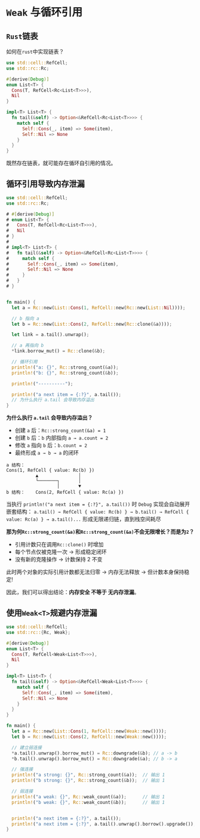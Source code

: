 # `Weak` 与循环引用

## `Rust`链表

如何在`rust`中实现链表？

```rust
use std::cell::RefCell;
use std::rc::Rc;

#[derive(Debug)]
enum List<T> {
  Cons(T, RefCell<Rc<List<T>>>),
  Nil
}

impl<T> List<T> {
  fn tail(&self) -> Option<&RefCell<Rc<List<T>>>> {
    match self {
      Self::Cons(_, item) => Some(item),
      Self::Nil => None
    }
  }
}
```
既然存在链表，就可能存在循环自引用的情况。

## 循环引用导致内存泄漏
```rust
use std::cell::RefCell;
use std::rc::Rc;

# #[derive(Debug)]
# enum List<T> {
#   Cons(T, RefCell<Rc<List<T>>>),
#   Nil
# }
# 
# impl<T> List<T> {
#   fn tail(&self) -> Option<&RefCell<Rc<List<T>>>> {
#     match self {
#       Self::Cons(_, item) => Some(item),
#       Self::Nil => None
#     }
#   }
# }


fn main() {
  let a = Rc::new(List::Cons(1, RefCell::new(Rc::new(List::Nil))));

  // b 指向 a
  let b = Rc::new(List::Cons(2, RefCell::new(Rc::clone(&a))));

  let link = a.tail().unwrap();

  // a 再指向 b
  *link.borrow_mut() = Rc::clone(&b);

  // 循环引用
  println!("a: {}", Rc::strong_count(&a));
  println!("b: {}", Rc::strong_count(&b));

  println!("----------");

  println!("a next item = {:?}", a.tail());
  // 为什么执行 a.tail 会导致内存溢出
}
```

**为什么执行 `a.tail` 会导致内存溢出？**

- 创建 `a` 后：`Rc::strong_count(&a) = 1`
- 创建 `b` 后：`b` 内部指向 `a → a.count = 2`
- 修改 `a` 指向 `b` 后：`b.count = 2`
- 最终形成 `a → b → a` 的闭环


```text
a 结构：
Cons(1, RefCell { value: Rc(b) })
           ▲               │
           └───────┐       │
                   │       ▼
b 结构：    Cons(2, RefCell { value: Rc(a) })

```

当执行 `println!("a next item = {:?}", a.tail())` 时
`Debug` 实现会自动展开嵌套结构：
`a.tail() → RefCell { value: Rc(b) } → b.tail() → RefCell { value: Rc(a) } → a.tail()...`
形成无限递归链，直到栈空间耗尽


**那为何`Rc::strong_count(&a)`和`Rc::strong_count(&a)`不会无限增长？而是为`2`？**

- 引用计数只在调用`Rc::clone()` 时增加
- 每个节点仅被克隆一次 → 形成稳定闭环
- 没有新的克隆操作 → 计数保持 2 不变

此时两个对象的实际引用计数都无法归零 → 内存无法释放 → 但计数本身保持稳定!

因此，我们可以得出结论：**内存安全 不等于 无内存泄漏**。

## 使用`Weak<T>`规避内存泄漏

```rust
use std::cell::RefCell;
use std::rc::{Rc, Weak};

#[derive(Debug)]
enum List<T> {
  Cons(T, RefCell<Weak<List<T>>>),
  Nil
}

impl<T> List<T> {
  fn tail(&self) -> Option<&RefCell<Weak<List<T>>>> {
    match self {
      Self::Cons(_, item) => Some(item),
      Self::Nil => None
    }
  }
}

fn main() {
  let a = Rc::new(List::Cons(1, RefCell::new(Weak::new())));
  let b = Rc::new(List::Cons(2, RefCell::new(Weak::new())));

  // 建立弱连接
  *a.tail().unwrap().borrow_mut() = Rc::downgrade(&b); // a -> b
  *b.tail().unwrap().borrow_mut() = Rc::downgrade(&a); // b -> a

  // 强连接
  println!("a strong: {}", Rc::strong_count(&a));  // 输出 1
  println!("b strong: {}", Rc::strong_count(&b));  // 输出 1

  // 弱连接
  println!("a weak: {}", Rc::weak_count(&a));      // 输出 1
  println!("b weak: {}", Rc::weak_count(&b));      // 输出 1


  println!("a next item = {:?}", a.tail());
  println!("a next item = {:?}", a.tail().unwrap().borrow().upgrade()); // 可看到 a指向b
}
```